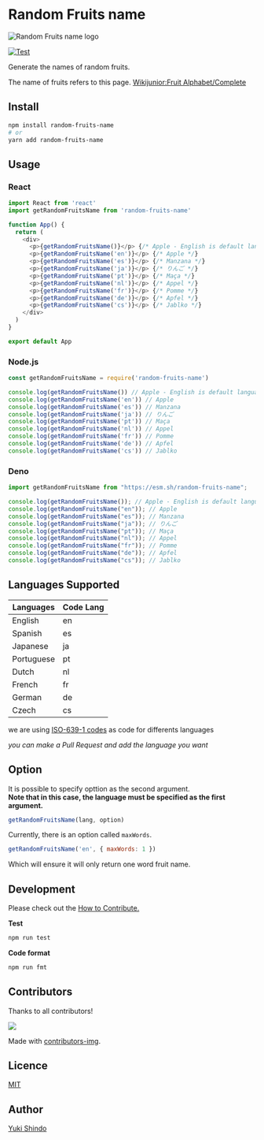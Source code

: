 # Random Fruits name

![Random Fruits name logo](./logo/project-logo.png)

[![Test](https://github.com/shinshin86/random-fruits-name.js/actions/workflows/test.yml/badge.svg)](https://github.com/shinshin86/random-fruits-name.js/actions/workflows/test.yml)

Generate the names of random fruits.

The name of fruits refers to this page.
[Wikijunior:Fruit Alphabet/Complete](https://en.wikibooks.org/wiki/Wikijunior:Fruit_Alphabet/Complete)

## Install

```bash
npm install random-fruits-name
# or
yarn add random-fruits-name
```

## Usage

### React

```javascript
import React from 'react'
import getRandomFruitsName from 'random-fruits-name'

function App() {
  return (
    <div>
      <p>{getRandomFruitsName()}</p> {/* Apple - English is default language */}
      <p>{getRandomFruitsName('en')}</p> {/* Apple */}
      <p>{getRandomFruitsName('es')}</p> {/* Manzana */}
      <p>{getRandomFruitsName('ja')}</p> {/* りんご */}
      <p>{getRandomFruitsName('pt')}</p> {/* Maça */}
      <p>{getRandomFruitsName('nl')}</p> {/* Appel */}
      <p>{getRandomFruitsName('fr')}</p> {/* Pomme */}
      <p>{getRandomFruitsName('de')}</p> {/* Apfel */}
      <p>{getRandomFruitsName('cs')}</p> {/* Jablko */}
    </div>
  )
}

export default App
```

### Node.js

```javascript
const getRandomFruitsName = require('random-fruits-name')

console.log(getRandomFruitsName()) // Apple - English is default language
console.log(getRandomFruitsName('en')) // Apple
console.log(getRandomFruitsName('es')) // Manzana
console.log(getRandomFruitsName('ja')) // りんご
console.log(getRandomFruitsName('pt')) // Maça
console.log(getRandomFruitsName('nl')) // Appel
console.log(getRandomFruitsName('fr')) // Pomme
console.log(getRandomFruitsName('de')) // Apfel
console.log(getRandomFruitsName('cs')) // Jablko
```

### Deno

```typescript
import getRandomFruitsName from "https://esm.sh/random-fruits-name";

console.log(getRandomFruitsName()); // Apple - English is default language
console.log(getRandomFruitsName("en")); // Apple
console.log(getRandomFruitsName("es")); // Manzana
console.log(getRandomFruitsName("ja")); // りんご
console.log(getRandomFruitsName("pt")); // Maça
console.log(getRandomFruitsName("nl")); // Appel
console.log(getRandomFruitsName("fr")); // Pomme
console.log(getRandomFruitsName("de")); // Apfel
console.log(getRandomFruitsName("cs")); // Jablko
```

## Languages Supported

| Languages  | Code Lang |
| ---------- | --------- |
| English    | en        |
| Spanish    | es        |
| Japanese   | ja        |
| Portuguese | pt        |
| Dutch      | nl        |
| French     | fr        |
| German     | de        |
| Czech      | cs        |

we are using [ISO-639-1 codes](https://en.wikipedia.org/wiki/List_of_ISO_639-1_codes) as code for differents languages

_you can make a Pull Request and add the language you want_

## Option

It is possible to specify opttion as the second argument.  
**Note that in this case, the language must be specified as the first argument.**

```javascript
getRandomFruitsName(lang, option)
```

Currently, there is an option called `maxWords`.

```javascript
getRandomFruitsName('en', { maxWords: 1 })
```

Which will ensure it will only return one word fruit name.

## Development

Please check out the [How to Contribute.](./CONTRIBUTING.md)

**Test**

```bash
npm run test
```

**Code format**

```bash
npm run fmt
```

## Contributors

Thanks to all contributors!

<a href="https://github.com/shinshin86/random-fruits-name.js/graphs/contributors">
  <img src="https://contrib.rocks/image?repo=shinshin86/random-fruits-name.js" />
</a>

Made with [contributors-img](https://contrib.rocks).

## Licence

[MIT](https://raw.githubusercontent.com/shinshin86/random-fruits-name.js/master/LICENSE)

## Author

[Yuki Shindo](https://shinshin86.com/en)

